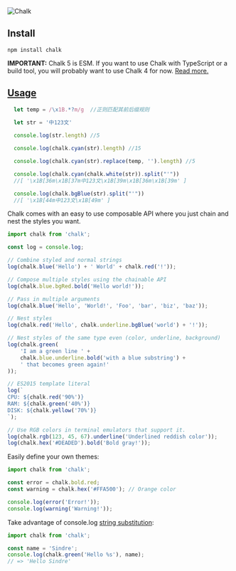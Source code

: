 <img src="https://raw.githubusercontent.com/chalk/chalk/HEAD/media/logo.svg" title="" alt="Chalk" data-align="center"> 

## Install

```shell
npm install chalk
```

**IMPORTANT:** Chalk 5 is ESM. If you want to use Chalk with TypeScript or a build tool, you will probably want to use Chalk 4 for now. [Read more.](https://github.com/chalk/chalk/releases/tag/v5.0.0)

## [Usage](https://www.npmjs.com/package/chalk#usage)

```ts
  let temp = /\x1B.*?m/g  //正则匹配其前后缀规则
  
  let str = '中123文'

  console.log(str.length) //5

  console.log(chalk.cyan(str).length) //15

  console.log(chalk.cyan(str).replace(temp, '').length) //5

  console.log(chalk.cyan(chalk.white(str)).split("'"))
  //[ '\x1B[36m\x1B[37m中123文\x1B[39m\x1B[36m\x1B[39m' ]

  console.log(chalk.bgBlue(str).split("'"))
  //[ '\x1B[44m中123文\x1B[49m' ]
```

Chalk comes with an easy to use composable API where you just chain and nest the styles you want.

```js
import chalk from 'chalk';

const log = console.log;

// Combine styled and normal strings
log(chalk.blue('Hello') + ' World' + chalk.red('!'));

// Compose multiple styles using the chainable API
log(chalk.blue.bgRed.bold('Hello world!'));

// Pass in multiple arguments
log(chalk.blue('Hello', 'World!', 'Foo', 'bar', 'biz', 'baz'));

// Nest styles
log(chalk.red('Hello', chalk.underline.bgBlue('world') + '!'));

// Nest styles of the same type even (color, underline, background)
log(chalk.green(
    'I am a green line ' +
    chalk.blue.underline.bold('with a blue substring') +
    ' that becomes green again!'
));

// ES2015 template literal
log(`
CPU: ${chalk.red('90%')}
RAM: ${chalk.green('40%')}
DISK: ${chalk.yellow('70%')}
`);

// Use RGB colors in terminal emulators that support it.
log(chalk.rgb(123, 45, 67).underline('Underlined reddish color'));
log(chalk.hex('#DEADED').bold('Bold gray!'));
```

Easily define your own themes:

```js
import chalk from 'chalk';

const error = chalk.bold.red;
const warning = chalk.hex('#FFA500'); // Orange color

console.log(error('Error!'));
console.log(warning('Warning!'));
```

Take advantage of console.log [string substitution](https://nodejs.org/docs/latest/api/console.html#console_console_log_data_args):

```js
import chalk from 'chalk';

const name = 'Sindre';
console.log(chalk.green('Hello %s'), name);
// => 'Hello Sindre'
```
